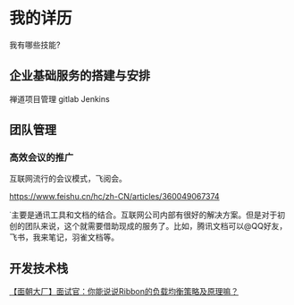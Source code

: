 我的详历
===
我有哪些技能?



## 企业基础服务的搭建与安排

禅道项目管理
gitlab
Jenkins

## 团队管理

### 高效会议的推广

互联网流行的会议模式，飞阅会。

https://www.feishu.cn/hc/zh-CN/articles/360049067374

˙主要是通讯工具和文档的结合。互联网公司内部有很好的解决方案。但是对于初创的团队来说，这个就需要借助现成的服务了。比如，腾讯文档可以@QQ好友，飞书，我来笔记，羽雀文档等。

## 开发技术栈

[【面朝大厂】面试官：你能说说Ribbon的负载均衡策略及原理嘛？](https://mp.weixin.qq.com/s/USf-9ug9JodPMVcXgMGKTQ)
